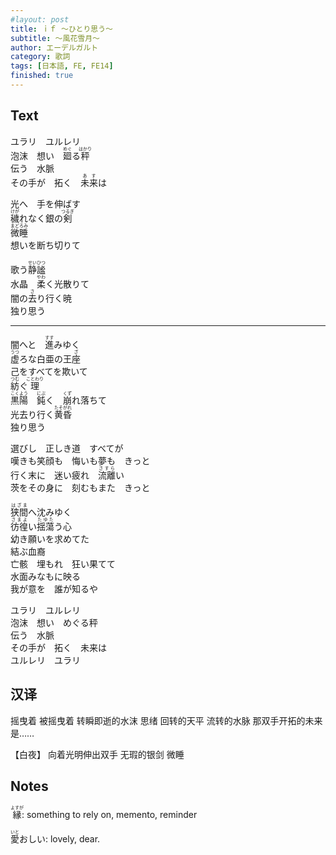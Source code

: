 ```yaml
---
#layout: post
title: ｉｆ ～ひとり思う～
subtitle: ～風花雪月～
author: エーデルガルト
category: 歌詞
tags: [日本語, FE, FE14]
finished: true
---
```


## Text


ユラリ　ユルレリ<br>
泡沫　想い　<ruby>廻<rt>めぐ</rt></ruby>る<ruby>秤<rt>はかり</rt></ruby><br>
伝う　水脈<br>
その手が　拓く　<ruby>未来<rt>あす</rt></ruby>は<br>

光へ　手を伸ばす<br>
<ruby>穢<rt>けが</rt></ruby>れなく銀の<ruby>剣<rt>つるぎ</rt></ruby><br>
<ruby>微睡<rt>まどろみ</rt></ruby><br>
想いを断ち切りて

歌う<ruby>静謐<rt>せいひつ</rt></ruby><br>
水晶　<ruby>柔<rt>やわ</rt></ruby>く光散りて<br>
闇の<ruby>去<rt>さ</rt></ruby>り行く暁<br>
独り思う<br>

* * *

闇へと　<ruby>進<rt>すす</rt></ruby>みゆく<br>
<ruby>虚<rt>うつ</rt></ruby>ろな白亜の王<ruby>座<rt>ざ</rt></ruby><br>
己をすべてを欺いて<br>
<ruby>紡<rt>つむ</rt></ruby>ぐ<ruby>理<rt>ことわり</rt></ruby><br>
<ruby>黒陽<rt>こくよう</rt></ruby>　<ruby>鈍<rt>にぶ</rt></ruby>く　<ruby>崩<rt>くず</rt></ruby>れ落ちて<br>
光去り行く<ruby>黄昏<rt>たそがれ</rt></ruby><br>
独り思う<br>

選びし　正しき道　すべてが<br>
嘆きも笑顔も　悔いも夢も　きっと<br>
行く末に　迷い疲れ　<ruby>流離<rt>さすら</rt></ruby>い<br>
茨をその身に　刻むもまた　きっと<br>

<ruby>狭間<rt>はざま</rt></ruby>へ沈みゆく<br>
<ruby>彷徨<rt>さまよ</rt></ruby>い<ruby>揺蕩<rt>たゆた</rt></ruby>う心<br>
幼き願いを求めてた<br>
結ぶ血裔<br>
亡骸　埋もれ　狂い果てて<br>
水面<rt>みなも</rt></ruby>に映る<br>
我が意を　誰が知るや<br>

ユラリ　ユルレリ<br>
泡沫　想い　めぐる秤<br>
伝う　水脈<br>
その手が　拓く　未来は<br>
ユルレリ　ユラリ<br>

## 汉译

摇曳着 被摇曳着
转瞬即逝的水沫 思绪 回转的天平
流转的水脉
那双手开拓的未来是……

【白夜】
向着光明伸出双手
无瑕的银剑
微睡

## Notes
<ruby>縁<rt>よすが</rt></ruby>: something to rely on, memento, reminder

<ruby>愛<rt>いと</rt></ruby>おしい: lovely, dear.
